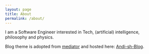 ```yaml
---
layout: page
title: About
permalink: /about/
---
```


I am a Software Engineer interested in Tech, (artificial) intelligence, philosophy and physics. 

Blog theme is adopted from
[mediator](https://github.com/dirkfabisch/mediator) and hosted here: [Andi-sh-Blog](https://github.com/anopows/Andi-sh-Blog).

